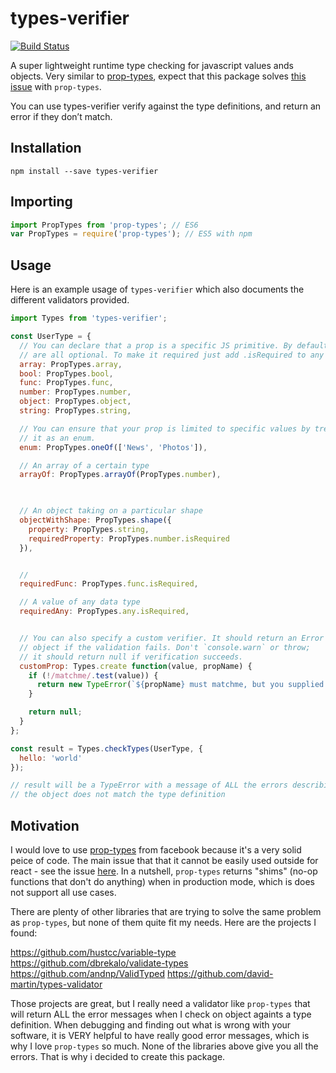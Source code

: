 # types-verifier

[![Build Status](https://cloud.drone.io/api/badges/joeyjiron06/types-verifier/status.svg)](https://cloud.drone.io/joeyjiron06/types-verifier)

A super lightweight runtime type checking for javascript values ands objects. Very similar to [prop-types](https://github.com/facebook/prop-types), expect that this package solves [this issue](https://github.com/facebook/prop-types/issues/34) with `prop-types`.


You can use types-verifier verify against the type definitions, and return an error if they don’t match.

## Installation

```
npm install --save types-verifier
```

## Importing

```javascript
import PropTypes from 'prop-types'; // ES6
var PropTypes = require('prop-types'); // ES5 with npm
```

## Usage

Here is an example usage of `types-verifier` which also documents the different validators provided.

```javascript
import Types from 'types-verifier';

const UserType = {
  // You can declare that a prop is a specific JS primitive. By default, these
  // are all optional. To make it required just add .isRequired to any validator
  array: PropTypes.array,
  bool: PropTypes.bool,
  func: PropTypes.func,
  number: PropTypes.number,
  object: PropTypes.object,
  string: PropTypes.string,

  // You can ensure that your prop is limited to specific values by treating
  // it as an enum.
  enum: PropTypes.oneOf(['News', 'Photos']),

  // An array of a certain type
  arrayOf: PropTypes.arrayOf(PropTypes.number),


  
  // An object taking on a particular shape
  objectWithShape: PropTypes.shape({
    property: PropTypes.string,
    requiredProperty: PropTypes.number.isRequired
  }),


  //
  requiredFunc: PropTypes.func.isRequired,

  // A value of any data type
  requiredAny: PropTypes.any.isRequired,


  // You can also specify a custom verifier. It should return an Error
  // object if the validation fails. Don't `console.warn` or throw;
  // it should return null if verification succeeds.
  customProp: Types.create function(value, propName) {
    if (!/matchme/.test(value)) {
      return new TypeError(`${propName} must matchme, but you supplied ${String(value)}`);
    }

    return null;
  }
};

const result = Types.checkTypes(UserType, {
  hello: 'world'
});

// result will be a TypeError with a message of ALL the errors describing why
// the object does not match the type definition
```


## Motivation

I would love to use [prop-types](https://github.com/facebook/prop-types) from facebook because it's a very solid peice of code. The main issue that that it cannot be easily used outside for react - see the issue [here](https://github.com/facebook/prop-types/issues/34). In a nutshell, `prop-types` returns "shims" (no-op functions that don't do anything) when in production mode, which is does not support all use cases.

There are plenty of other libraries that are trying to solve the same problem as `prop-types`, but none of them quite fit my needs. Here are the projects I found:

https://github.com/hustcc/variable-type
https://github.com/dbrekalo/validate-types
https://github.com/andnp/ValidTyped
https://github.com/david-martin/types-validator

Those projects are great, but I really need a validator like `prop-types` that will return ALL the error messages when I check on object againts a type definition. When debugging and finding out what is wrong with your software, it is VERY helpful to have really good error messages, which is why I love `prop-types` so much. None of the libraries above give you all the errors. That is why i decided to create this package.